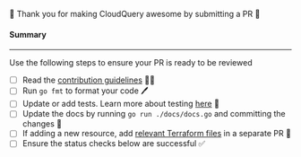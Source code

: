 🎉 Thank you for making CloudQuery awesome by submitting a PR 🎉

#### Summary

<!--
Explain what problem this PR addresses
-->

---

Use the following steps to ensure your PR is ready to be reviewed

- [ ] Read the [contribution guidelines](../blob/main/CONTRIBUTING.md) 🧑‍🎓
- [ ] Run `go fmt` to format your code 🖊
- [ ] Update or add tests. Learn more about testing [here](https://docs.cloudquery.io/docs/developers/sdk/testing) 🧪
- [ ] Update the docs by running `go run ./docs/docs.go` and committing the changes 📃
- [ ] If adding a new resource, add [relevant Terraform files](../terraform) in a separate PR 📂
- [ ] Ensure the status checks below are successful ✅
